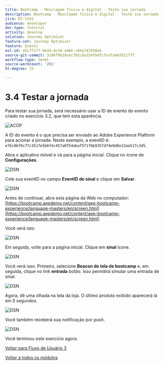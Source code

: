 ```yaml
---
title: Bootcamp - Mesclagem física e digital - Teste sua jornada
description: Bootcamp - Mesclagem física e digital - Teste sua jornada
jira: KT-5342
audience: developer
doc-type: tutorial
activity: develop
solution: Journey Optimizer
feature-set: Journey Optimizer
feature: Events
exl-id: 45c77177-9ea9-4c3d-a40e-c04a747938eb
source-git-commit: 3c86f9b19cecf92c9a324fb6fcfcefaebf82177f
workflow-type: tm+mt
source-wordcount: '201'
ht-degree: 1%

---
```


# 3.4 Testar a jornada

Para testar sua jornada, será necessário usar a ID de evento do evento criado no exercício 3.2, que tem esta aparência.

![ACOP](./images/payloadeventID.png)

A ID do evento é o que precisa ser enviado ao Adobe Experience Platform para acionar a jornada. Neste exemplo, a eventID é:
`e76c0bf0c77c3517e5b6f4c457a0754ebaf5f1f6b9357d74e0d8e13ae517c3d5`.

Abra o aplicativo móvel e vá para a página inicial. Clique no ícone de **Configurações**.

![DSN](./images/appsett.png)

Cole sua eventID no campo **EventID de sinal** e clique em **Salvar**.

![DSN](./images/beacon1.png)

Antes de continuar, abra esta página da Web no computador: [https://bootcamp.aepdemo.net/content/aep-bootcamp-experience/language-masters/en/screen.html](https://bootcamp.aepdemo.net/content/aep-bootcamp-experience/language-masters/en/screen.html)

Você verá isto:

![DSN](./images/screen1.png)

Em seguida, volte para a página inicial. Clique em **sinal** ícone.

![DSN](./images/app23.png)

Você verá isso. Primeiro, selecione **Beacon de tela de bootcamp** e, em seguida, clique no link **entrada** botão. Isso permitirá simular uma entrada de sinal.

![DSN](./images/app21.png)

Agora, dê uma olhada na tela da loja. O último produto exibido aparecerá lá em 5 segundos.

![DSN](./images/beacon3.png)

Você também receberá sua notificação por push.

![DSN](./images/beacon2.png)

Você terminou este exercício agora.

[Voltar para Fluxo de Usuário 3](./uc3.md)

[Voltar a todos os módulos](../../overview.md)

